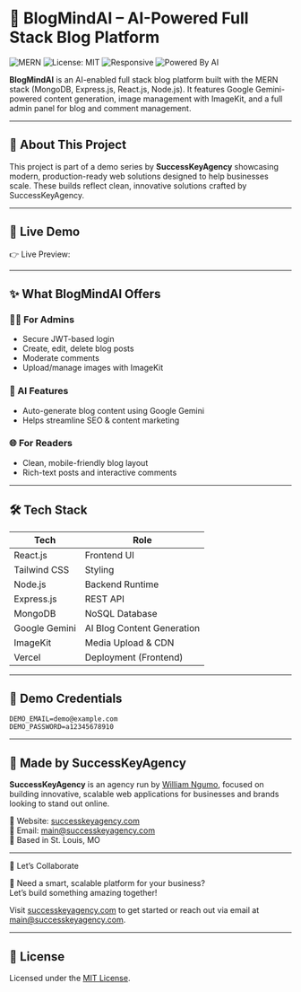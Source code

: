 # 🧠 BlogMindAI – AI-Powered Full Stack Blog Platform

![MERN](https://img.shields.io/badge/Stack-MERN-blueviolet)
![License: MIT](https://img.shields.io/badge/License-MIT-yellow.svg)
![Responsive](https://img.shields.io/badge/100%25-Responsive-success)
![Powered By AI](https://img.shields.io/badge/AI-Google%20Gemini-brightgreen)

**BlogMindAI** is an AI-enabled full stack blog platform built with the MERN stack (MongoDB, Express.js, React.js, Node.js). It features Google Gemini-powered content generation, image management with ImageKit, and a full admin panel for blog and comment management.

---

## 🌟 About This Project

This project is part of a demo series by **SuccessKeyAgency** showcasing modern, production-ready web solutions designed to help businesses scale. These builds reflect clean, innovative solutions crafted by SuccessKeyAgency.

---

## 🚀 Live Demo

👉 Live Preview:   

---

## ✨ What BlogMindAI Offers

### 🧑‍💼 For Admins  
- Secure JWT-based login  
- Create, edit, delete blog posts  
- Moderate comments  
- Upload/manage images with ImageKit  

### 🤖 AI Features  
- Auto-generate blog content using Google Gemini  
- Helps streamline SEO & content marketing  

### 🌐 For Readers  
- Clean, mobile-friendly blog layout  
- Rich-text posts and interactive comments  

---

## 🛠️ Tech Stack

| Tech           | Role                        |
|----------------|-----------------------------|
| React.js       | Frontend UI                 |
| Tailwind CSS   | Styling                    |
| Node.js        | Backend Runtime            |
| Express.js     | REST API                   |
| MongoDB        | NoSQL Database             |
| Google Gemini  | AI Blog Content Generation |
| ImageKit       | Media Upload & CDN         |
| Vercel         | Deployment (Frontend)      |

---

## 🧪 Demo Credentials

```env
DEMO_EMAIL=demo@example.com  
DEMO_PASSWORD=a12345678910
```
---

## 💼 Made by SuccessKeyAgency

**SuccessKeyAgency** is an agency run by [William Ngumo](https://github.com/WilliamNgumo), focused on building innovative, scalable web applications for businesses and brands looking to stand out online.

🔗 Website: [successkeyagency.com](https://successkeyagency.com)  
📧 Email: [main@successkeyagency.com](mailto:main@successkeyagency.com)  
📍 Based in St. Louis, MO

---
👋 Let’s Collaborate

💬 Need a smart, scalable platform for your business?  
Let’s build something amazing together!  

Visit [successkeyagency.com](https://successkeyagency.com) to get started or reach out via email at [main@successkeyagency.com](mailto:main@successkeyagency.com).

---
## 📄 License

Licensed under the [MIT License](./LICENSE).

